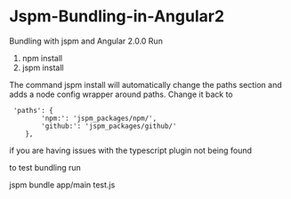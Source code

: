 # Jspm-Bundling-in-Angular2
Bundling with jspm and Angular 2.0.0
Run

1. npm install
2. jspm install


The command jspm install will automatically change the paths section and adds a node config wrapper around paths. Change it back to

     'paths': {
            'npm:': 'jspm_packages/npm/',
            'github:': 'jspm_packages/github/'
        },

if you are having issues with the typescript plugin not being found

to test bundling run 

jspm bundle app/main  test.js
